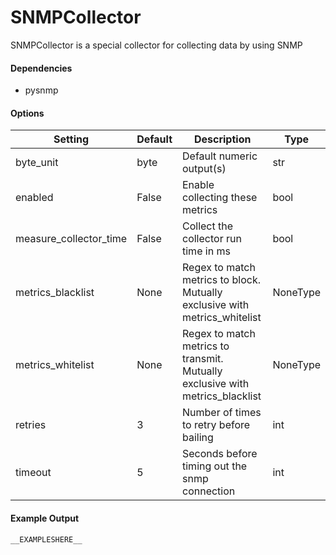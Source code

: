 <!--This file was generated from the python source
Please edit the source to make changes
-->
SNMPCollector
=====

SNMPCollector is a special collector for collecting data by using SNMP

#### Dependencies

 * pysnmp


#### Options

Setting | Default | Description | Type
--------|---------|-------------|-----
byte_unit | byte | Default numeric output(s) | str
enabled | False | Enable collecting these metrics | bool
measure_collector_time | False | Collect the collector run time in ms | bool
metrics_blacklist | None | Regex to match metrics to block. Mutually exclusive with metrics_whitelist | NoneType
metrics_whitelist | None | Regex to match metrics to transmit. Mutually exclusive with metrics_blacklist | NoneType
retries | 3 | Number of times to retry before bailing | int
timeout | 5 | Seconds before timing out the snmp connection | int

#### Example Output

```
__EXAMPLESHERE__
```

